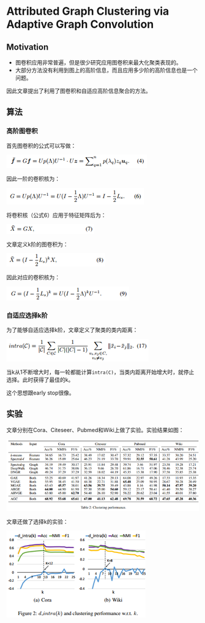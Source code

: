# Attributed Graph Clustering via Adaptive Graph Convolution
## Motivation
* 图卷积应用非常普遍，但是很少研究应用图卷积来最大化聚类表现的。
* 大部分方法没有利用到图上的高阶信息，而且应用多少阶的高阶信息也是一个问题。

因此文章提出了利用了图卷积和自适应高阶信息聚合的方法。

## 算法
### 高阶图卷积
首先图卷积的公式可以写做：

![](img/Adaptive_Graph_Clustering/formula_4.png)

因此一阶的卷积核为：

![](img/Adaptive_Graph_Clustering/formula_6.png)

将卷积核（公式6）应用于特征矩阵后为：

![](img/Adaptive_Graph_Clustering/formula_7.png)

文章定义k阶的图卷积为：

![](img/Adaptive_Graph_Clustering/formula_8.png)

因此对应的卷积核为：

![](img/Adaptive_Graph_Clustering/formula_9.png)
### 自适应选择k阶
为了能够自适应选择k阶，文章定义了聚类的类内距离：

![](img/Adaptive_Graph_Clustering/formula_17.png)

当k从1不断增大时，每一轮都能计算`intra(C)`，当类内距离开始增大时，就停止选择。此时获得了最佳的k。

这个思想跟early stop很像。
## 实验
文章分别在Cora、Citeseer、Pubmed和Wiki上做了实验。实验结果如图：

![](img/Adaptive_Graph_Clustering/table2.png)

文章还做了选择k的实验：

![](img/Adaptive_Graph_Clustering/figure2.png)
